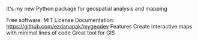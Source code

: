 It's my new Python package for geospatial analysis and mapping


Free software: MIT License
Documentation: https://github.com/ezdanapak/mygeodev
Features
Create interactive maps with minimal lines of code
Great tool for GIS